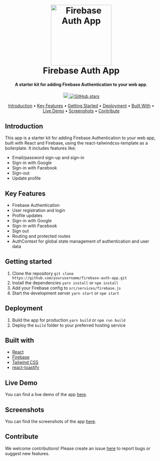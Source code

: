 <h1 align="center">
  <br>
  <a href="https://github.com/yourusername/firebase-auth-app">
    <img src="https://raw.githubusercontent.com/yourusername/firebase-auth-app/main/logo.svg" alt="Firebase Auth App" width="200">
  </a>
  <br>
  Firebase Auth App
  <br>
</h1>

<h4 align="center">A starter kit for adding Firebase Authentication to your web app.</h4>

<p align="center">
  <a href="https://img.shields.io/npm/v/npm?style=plastic">
    <img src="https://img.shields.io/npm/v/npm?style=plastic" alt="npm version" height="18">
  </a>
  <a href="https://github.com/yourusername/firebase-auth-app">
    <img src="https://img.shields.io/github/stars/yourusername/firebase-auth-app?style=social" alt="GitHub stars">
  </a>
</p>

<p align="center">
  <a href="#introduction">Introduction</a> •
  <a href="#key-features">Key Features</a> •
  <a href="#getting-started">Getting Started</a> •
  <a href="#deployment">Deployment</a> •
  <a href="#built-with">Built With</a> •
  <a href="#live-demo">Live Demo</a> •
  <a href="#screenshots">Screenshots</a> •
  <a href="#contribute">Contribute</a>
</p>

<h2 id="introduction">Introduction</h2>

<p>This app is a starter kit for adding Firebase Authentication to your web app, built with React and Firebase, using the react-tailwindcss-template as a boilerplate. It includes features like:</p>

<ul>
  <li>
    <i class="fas fa-check"></i> Email/password sign-up and sign-in
  </li>
  <li>
    <i class="fas fa-check"></i> Sign-in with Google
  </li>
  <li>
    <i class="fas fa-check"></i> Sign-in with Facebook
  </li>
  <li>
    <i class="fas fa-check"></i> Sign-out
  </li>
  <li>
    <i class="fas fa-check"></i> Update profile
  </li>
</ul>

<h2 id="key-features">Key Features</h2>

<ul>
  <li>
    <i class="fas fa-fire"></i> Firebase Authentication
  </li>
  <li>
    <i class="fas fa-user-plus"></i> User registration and login
  </li>
  <li>
    <i class="fas fa-user-edit"></i> Profile updates
  </li>
  <li>
    <i class="fab fa-google"></i> Sign-in with Google
  </li>
  <li>
    <i class="fab fa-facebook"></i> Sign-in with Facebook
  </li>
  <li>
    <i class="fas fa-sign-out-alt"></i> Sign out
  </li>
  <li>
    <i class="fas fa-route"></i> Routing and protected routes
  </li>
  <li>
    <i class="fas fa-user-shield"></i> AuthContext for global state management of authentication and user data
  </li>
</ul>


<h2 id="getting-started">Getting started</h2>

<ol>
  <li>
    <i class="fas fa-code-branch"></i> Clone the repository
    <code>git clone https://github.com/yourusername/firebase-auth-app.git</code>
  </li>
 <li>
    <i class="fas fa-box"></i> Install the dependencies
    <code>yarn install</code>
    or
    <code>npm install</code>
  </li>
  <li>
    <i class="fas fa-cogs"></i> Add your Firebase config to <code>src/services/firebase.js</code>
  </li>
  <li>
    <i class="fas fa-play"></i> Start the development server
    <code>yarn start</code>
    or
    <code>npm start</code>
  </li>
</ol>

<h2 id="deployment">Deployment</h2>

<ol>
  <li>
    <i class="fas fa-rocket"></i> Build the app for production
    <code>yarn build</code>
    or
    <code>npm run build</code>
  </li>
  <li>
    <i class="fas fa-cloud-upload-alt"></i> Deploy the <code>build</code> folder to your preferred hosting service
  </li>
</ol>

<h2 id="built-with">Built with</h2>

<ul>
  <li>
    <i class="fab fa-react"></i> <a href="https://reactjs.org/">React</a>
  </li>
  <li>
    <i class="fas fa-fire"></i> <a href="https://firebase.google.com/">Firebase</a>
  </li>
  <li>
    <i class="fas fa-palette"></i> <a href="https://tailwindcss.com/">Tailwind CSS</a>
  </li>
  <li>
    <i class="fas fa-exclamation-triangle"></i> <a href="https://www.npmjs.com/package/react-toastify">react-toastify</a>
  </li>
</ul>

<h2 id="live-demo">Live Demo</h2>

<p>You can find a live demo of the app <a href="https://yourusername.github.io/firebase-auth-app/">here</a>.</p>

<h2 id="screenshots">Screenshots</h2>

<p>You can find the screenshots of the app <a href="https://drive.google.com">here</a>.</p>

<h2 id="contribute">Contribute</h2>

<p>We welcome contributions! Please create an issue <a href="https://github.com/yourusername/firebase-auth-app/issues">here</a> to report bugs or suggest new features.</p>


